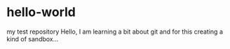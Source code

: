 # hello-world
my test repository
Hello, I am learning a bit about git and for this creating a kind of sandbox...
